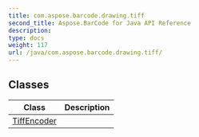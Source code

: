 ```yaml
---
title: com.aspose.barcode.drawing.tiff
second_title: Aspose.BarCode for Java API Reference
description: 
type: docs
weight: 117
url: /java/com.aspose.barcode.drawing.tiff/
---
```


## Classes

| Class | Description |
| --- | --- |
| [TiffEncoder](../com.aspose.barcode.drawing.tiff/tiffencoder) |  |
